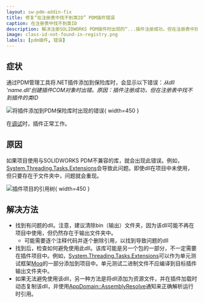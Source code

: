 ```yaml
---
layout: sw-pdm-addin-fix
title: 修复“在注册表中找不到类ID” PDM插件错误
caption: 在注册表中找不到类ID
description: 解决注册SOLIDWORKS PDM插件时出现的“...插件注册成功，但在注册表中找不到插件的类ID”错误
image: class-id-not-found-in-registry.png
labels: [pdm插件, 错误]
---
```

## 症状

通过PDM管理工具将.NET插件添加到保险库时，会显示以下错误：*从dll 'name.dll'创建插件COM对象时出错。原因：插件注册成功，但在注册表中找不到插件的类ID*

![将插件添加到PDM保险库时出现的错误](class-id-not-found-in-registry.png){ width=450 }

在[调试](/solidworks-pdm-api/getting-started/add-ins/debugging-best-practices/)时，插件正常工作。

## 原因

如果项目使用与SOLIDWORKS PDM不兼容的库，就会出现此错误。例如，[System.Threading.Tasks.Extensions](https://www.nuget.org/packages/System.Threading.Tasks.Extensions/)会导致此问题。即使dll在项目中未使用，但只要存在于文件夹中，问题就会重现。

![插件项目的引用树](tasks-extension-reference.png){ width=450 }

## 解决方法

* 找到有问题的dll。注意，建议清除bin（输出）文件夹，因为该dll可能不再在项目中使用，但仍然存在于输出文件夹中。
    * 可能需要逐个注释代码并逐个删除引用，以找到导致问题的dll
* 找到后，检查如何避免使用此dll。该库可能是另一个包的一部分，不一定需要在插件项目中。例如，[System.Threading.Tasks.Extensions](https://www.nuget.org/packages/System.Threading.Tasks.Extensions/)可以作为单元测试框架[Moq](https://www.nuget.org/packages/Moq/)的一部分添加到项目中。单元测试二进制文件不应编译到目标插件输出文件夹中。
* 如果无法避免使用该dll，另一种方法是将dll添加为资源文件，并在插件加载时动态复制该dll，并使用[AppDomain::AssemblyResolve](https://docs.microsoft.com/en-us/dotnet/api/system.appdomain.assemblyresolve?view=netframework-4.8)通知来正确解析运行时引用。